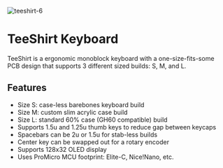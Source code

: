 ![teeshirt-6](https://user-images.githubusercontent.com/800930/204630072-cfe386ef-2c38-4d15-8351-0893e490a028.jpg)

# TeeShirt Keyboard
TeeShirt is a ergonomic monoblock keyboard with a one-size-fits-some PCB design that supports 3 different sized builds: S, M, and L.

## Features

* Size S: case-less barebones keyboard build
* Size M: custom slim acrylic case build
* Size L: standard 60% case (GH60 compatible) build
* Supports 1.5u and 1.25u thumb keys to reduce gap between keycaps
* Spacebars can be 2u or 1.5u for stab-less builds
* Center key can be swapped out for a rotary encoder
* Supports 128x32 OLED display
* Uses ProMicro MCU footprint: Elite-C, Nice!Nano, etc.